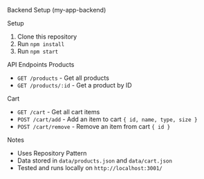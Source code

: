 Backend Setup (my-app-backend)

Setup
1. Clone this repository
2. Run `npm install`
3. Run `npm start`

API Endpoints
Products
- `GET /products` - Get all products
- `GET /products/:id` - Get a product by ID

Cart
- `GET /cart` - Get all cart items
- `POST /cart/add` - Add an item to cart `{ id, name, type, size }`
- `POST /cart/remove` - Remove an item from cart `{ id }`

Notes
- Uses Repository Pattern
- Data stored in `data/products.json` and `data/cart.json`
- Tested and runs locally on `http://localhost:3001/`
